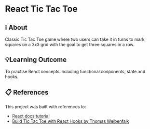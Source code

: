 # React Tic Tac Toe

## ℹ About

Classic Tic Tac Toe game where two users can take it in turns to mark squares on a 3x3 grid with the goal to get three squares in a row.

## 💡Learning Outcome

To practise React concepts including functional conponents, state and hooks.


## 📋 References

This project was built with references to:

- [React docs tutorial](https://reactjs.org/tutorial/tutorial.html)
- [Build Tic Tac Toe with React Hooks by Thomas Weibenfalk](https://scrimba.com/learn/reactgame)